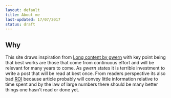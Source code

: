 ```yaml
---
layout: default
title: About me
last-updated: 17/07/2017
status: draft
---
```


## Why

This site draws inspiration from [Long content by gwern][1] with key point being that best works are those that come from continuous effort and will be relevant for many years to come. As *gwern* states it is terrible investment to write a post that will be read at best once. From readers perspective its also bad [ROI][3] because article probably will convey little information relative to time spent and by the law of large numbers there should be many better things one hasn't read or done yet.

[1]: http://gwern.net/About#long-content "gwern.net Long content"
[2]: https://en.wikipedia.org/wiki/Markdown "Markdown"
[3]: https://en.wikipedia.org/wiki/Return_on_investment "RoI"
